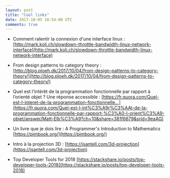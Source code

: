 ```yaml
---
layout: post
title: "Cool links"
date: 2017-10-05 10:54:00 UTC
comments: true
---
```


+ Comment ralentir la connexion d'une interface linux :
[http://mark.koli.ch/slowdown-throttle-bandwidth-linux-network-interface](http://mark.koli.ch/slowdown-throttle-bandwidth-linux-network-interface)

+ From design patterns to category theory :
[http://blog.ploeh.dk/2017/10/04/from-design-patterns-to-category-theory/](http://blog.ploeh.dk/2017/10/04/from-design-patterns-to-category-theory/)

+ Quel est l’intérêt de la programmation fonctionnelle par rapport à l’orienté objet ?
Une réponse accessible :
[https://fr.quora.com/Quel-est-l-interet-de-la-programmation-fonctionnelle...](https://fr.quora.com/Quel-est-l-int%C3%A9r%C3%AAt-de-la-programmation-fonctionnelle-par-rapport-%C3%A0-l-orient%C3%A9-objet/answer/Matt-Elb%C3%A9?ch=10&share=381f6679&srid=9eaAG)

+ Un livre que je dois lire :
A Programmer's Introduction to Mathematics
[https://pimbook.org/](https://pimbook.org/)

+ Intro à la projection 3D :
[https://jsantell.com/3d-projection](https://jsantell.com/3d-projection)

+ Top Developer Tools for 2018
[https://stackshare.io/posts/top-developer-tools-2018](https://stackshare.io/posts/top-developer-tools-2018)
